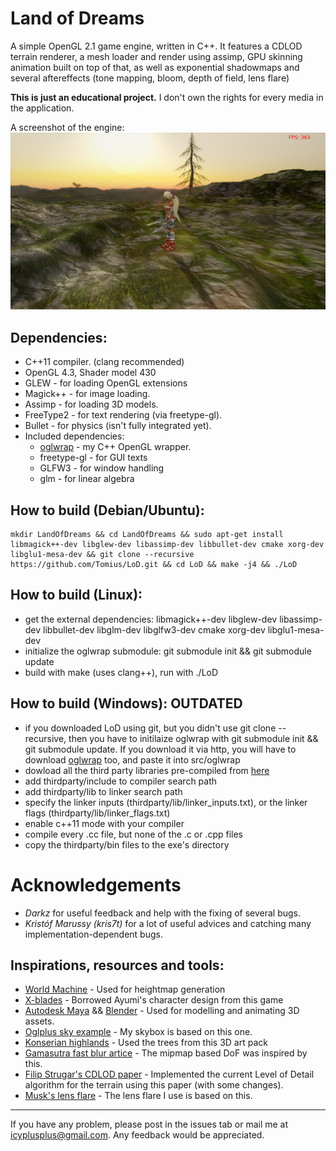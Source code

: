 Land of Dreams
==============

A simple OpenGL 2.1 game engine, written in C++. It features a CDLOD terrain renderer, a mesh loader and render using assimp, GPU skinning animation built on top of that, as well as exponential shadowmaps and several aftereffects (tone mapping, bloom, depth of field, lens flare)

**This is just an educational project.** I don't own the rights for every media in the application.

A screenshot of the engine:
![screenshot](screenshot.png)

Dependencies:
-------------
* C++11 compiler. (clang recommended)
* OpenGL 4.3, Shader model 430
* GLEW - for loading OpenGL extensions
* Magick++ - for image loading.
* Assimp - for loading 3D models.
* FreeType2 - for text rendering (via freetype-gl).
* Bullet - for physics (isn't fully integrated yet).
* Included dependencies:
  * [oglwrap](https://github.com/Tomius/oglwrap) - my C++ OpenGL wrapper.
  * freetype-gl - for GUI texts
  * GLFW3 - for window handling
  * glm - for linear algebra

How to build (Debian/Ubuntu):
--------------------
```
mkdir LandOfDreams && cd LandOfDreams && sudo apt-get install libmagick++-dev libglew-dev libassimp-dev libbullet-dev cmake xorg-dev libglu1-mesa-dev && git clone --recursive https://github.com/Tomius/LoD.git && cd LoD && make -j4 && ./LoD
```

How to build (Linux):
---------------------
* get the external dependencies: libmagick++-dev libglew-dev libassimp-dev libbullet-dev libglm-dev libglfw3-dev cmake xorg-dev libglu1-mesa-dev
* initialize the oglwrap submodule: git submodule init && git submodule update
* build with make (uses clang++), run with ./LoD

How to build (Windows): OUTDATED
-----------------------
* if you downloaded LoD using git, but you didn't use git clone --recursive, then you have to initilaize oglwrap with git submodule init && git submodule update. If you download it via http, you will have to download [oglwrap](https://github.com/Tomius/oglwrap) too, and paste it into src/oglwrap
* dowload all the third party libraries pre-compiled from [here](https://dl.dropboxusercontent.com/u/37129007/LoD/thirdparty.zip)
* add thirdparty/include to compiler search path
* add thirdparty/lib to linker search path
* specify the linker inputs \(thirdparty/lib/linker_inputs\.txt\), or the linker flags \(thirdparty/lib/linker_flags\.txt\)
* enable c++11 mode with your compiler
* compile every .cc file, but none of the .c or .cpp files
* copy the thirdparty/bin files to the exe's directory

Acknowledgements
================
* *Darkz* for useful feedback and help with the fixing of several bugs.
* *Kristóf Marussy (kris7t)* for a lot of useful advices and catching many implementation-dependent bugs.

Inspirations, resources and tools:
---------------------------
* [World Machine](http://www.world-machine.com) - Used for heightmap generation
* [X-blades](http://www.x-blades.com/) - Borrowed Ayumi's character design from this game
* [Autodesk Maya](http://www.autodesk.com/products/autodesk-maya/overview) && [Blender](http://www.blender.org/) - Used for modelling and animating 3D assets.
* [Oglplus sky example](http://oglplus.org/oglplus/html/oglplus_2023_sky_8cpp-example.html) - My skybox is based on this one.
* [Konserian highlands](http://opengameart.org/content/konserian-highlands-set) - Used the trees from this 3D art pack
* [Gamasutra fast blur artice](http://www.gamasutra.com/view/feature/3102/four_tricks_for_fast_blurring_in_.php) - The mipmap based DoF was inspired by this.
* [Filip Strugar's CDLOD paper](http://www.vertexasylum.com/downloads/cdlod/cdlod_latest.pdf) - Implemented the current Level of Detail algorithm for the terrain using this paper (with some changes).
* [Musk's lens flare](https://www.shadertoy.com/view/XdfXRX) - The lens flare I use is based on this.

----------------------
If you have any problem, please post in the issues tab or mail me at icyplusplus@gmail.com. Any feedback would be appreciated.
